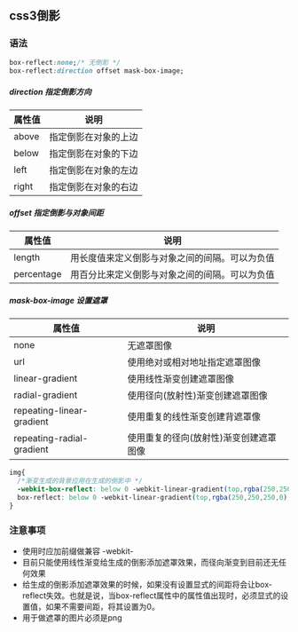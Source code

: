 ## css3倒影
### 语法
```css
box-reflect:none;/* 无倒影 */
box-reflect:direction offset mask-box-image;

```

##### direction 指定倒影方向

属性值 | 说明
---|---
above|	指定倒影在对象的上边
below|	指定倒影在对象的下边
left|	指定倒影在对象的左边
right|	指定倒影在对象的右边

##### offset  指定倒影与对象间距

属性值 | 说明
---|---
length|	用长度值来定义倒影与对象之间的间隔。可以为负值
percentage|	用百分比来定义倒影与对象之间的间隔。可以为负值

##### mask-box-image  设置遮罩

属性值 | 说明
---|---
none|	无遮罩图像
url	|使用绝对或相对地址指定遮罩图像
linear-gradient|	使用线性渐变创建遮罩图像
radial-gradient|	使用径向(放射性)渐变创建遮罩图像
repeating-linear-gradient|	使用重复的线性渐变创建背遮罩像
repeating-radial-gradient|	使用重复的径向(放射性)渐变创建遮罩图像

```css
img{
  /*渐变生成的背景应用在生成的倒影中 */
  -webkit-box-reflect: below 0 -webkit-linear-gradient(top,rgba(250,250,250,0),rgba(250,250,250,.0) 30%,rgba(250,250,250,0.3));
  box-reflect: below 0 -webkit-linear-gradient(top,rgba(250,250,250,0),rgba(250,250,250,.0) 30%,rgba(250,250,250,0.3));
}
```        

### 注意事项
- 使用时应加前缀做兼容 -webkit-
- 目前只能使用线性渐变给生成的倒影添加遮罩效果，而径向渐变到目前还无任何效果
- 给生成的倒影添加遮罩效果的时候，如果没有设置显式的间距将会让box-reflect失效。也就是说，当box-reflect属性中的属性值出现时，必须显式的设置值，如果不需要间距，将其设置为0。
- 用于做遮罩的图片必须是png    

